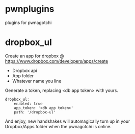 # pwnplugins
plugins for pwnagotchi

# dropbox_ul 
Create an app for dropbox @ https://www.dropbox.com/developers/apps/create

* Dropbox api
* App folder
* Whatever name you line

Generate a token, replacing \<db app token> with yours. 

    dropbox_ul:
	    enabled: true
	    app_token: '<db app token>'
	    path: '/dropbox-ul'

And enjoy, new handshakes will automagically turn up in your Dropbox/Apps folder when the pwnagotchi is online. 
